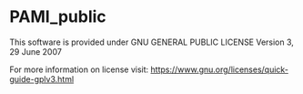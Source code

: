# PAMI_public

This software is provided under GNU GENERAL PUBLIC LICENSE Version 3, 29 June 2007

For more information on license visit: https://www.gnu.org/licenses/quick-guide-gplv3.html
